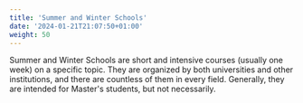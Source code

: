 ```yaml
---
title: 'Summer and Winter Schools'
date: '2024-01-21T21:07:50+01:00'
weight: 50
---
```


Summer and Winter Schools are short and intensive courses (usually one week) on a specific topic. They are organized by both universities and other institutions, and there are countless of them in every field. Generally, they are intended for Master's students, but not necessarily.

#